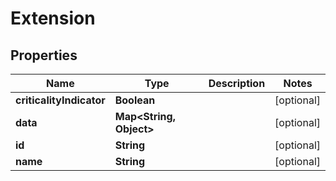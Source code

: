 
# Extension

## Properties
Name | Type | Description | Notes
------------ | ------------- | ------------- | -------------
**criticalityIndicator** | **Boolean** |  |  [optional]
**data** | **Map&lt;String, Object&gt;** |  |  [optional]
**id** | **String** |  |  [optional]
**name** | **String** |  |  [optional]



